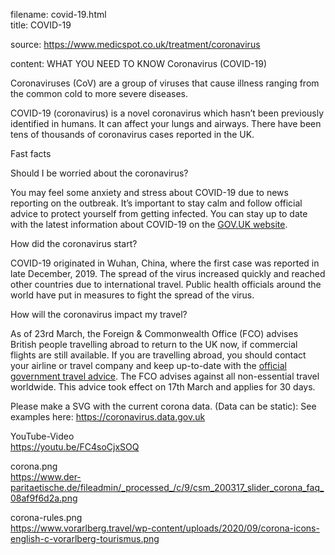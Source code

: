 filename: covid-19.html  
title: COVID-19

source: https://www.medicspot.co.uk/treatment/coronavirus

content:
WHAT YOU NEED TO KNOW
Coronavirus (COVID-19)

Coronaviruses (CoV) are a group of viruses that cause illness ranging from the common cold to more severe diseases.

COVID-19 (coronavirus) is a novel coronavirus which hasn’t been previously identified in humans. It can affect your lungs and airways. There have been tens of thousands of coronavirus cases reported in the UK.

Fast facts

Should I be worried about the coronavirus?

You may feel some anxiety and stress about COVID-19 due to news reporting on the outbreak. It’s important to stay calm and follow official advice to protect yourself from getting infected. You can stay up to date with the latest information about COVID-19 on the [GOV.UK website](https://www.gov.uk/coronavirus).

How did the coronavirus start?

COVID-19 originated in Wuhan, China, where the first case was reported in late December, 2019. The spread of the virus increased quickly and reached other countries due to international travel. Public health officials around the world have put in measures to fight the spread of the virus.

How will the coronavirus impact my travel?

As of 23rd March, the Foreign & Commonwealth Office (FCO) advises British people travelling abroad to return to the UK now, if commercial flights are still available. If you are travelling abroad, you should contact your airline or travel company and keep up-to-date with the [official government travel advice](https://www.gov.uk/foreign-travel-advice). The FCO advises against all non-essential travel worldwide. This advice took effect on 17th March and applies for 30 days.


Please make a SVG with the current corona data. (Data can be static):
See examples here: https://coronavirus.data.gov.uk


YouTube-Video  
https://youtu.be/FC4soCjxSOQ

corona.png  
https://www.der-paritaetische.de/fileadmin/_processed_/c/9/csm_200317_slider_corona_faq_08af9f6d2a.png

corona-rules.png  
https://www.vorarlberg.travel/wp-content/uploads/2020/09/corona-icons-english-c-vorarlberg-tourismus.png